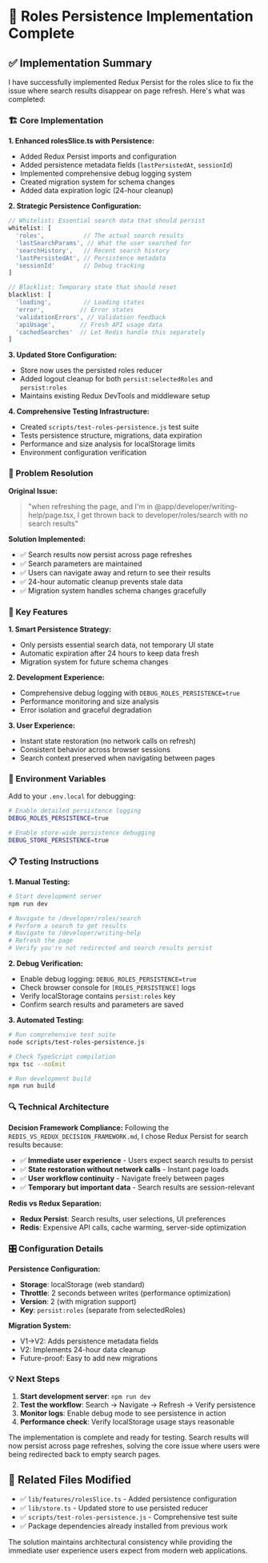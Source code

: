 # 🔄 Roles Persistence Implementation Complete

## ✅ Implementation Summary

I have successfully implemented Redux Persist for the roles slice to fix the issue where search results disappear on page refresh. Here's what was completed:

### 🏗️ Core Implementation

**1. Enhanced rolesSlice.ts with Persistence:**
- Added Redux Persist imports and configuration
- Added persistence metadata fields (`lastPersistedAt`, `sessionId`)
- Implemented comprehensive debug logging system
- Created migration system for schema changes
- Added data expiration logic (24-hour cleanup)

**2. Strategic Persistence Configuration:**
```typescript
// Whitelist: Essential search data that should persist
whitelist: [
  'roles',           // The actual search results
  'lastSearchParams', // What the user searched for
  'searchHistory',   // Recent search history
  'lastPersistedAt', // Persistence metadata
  'sessionId'        // Debug tracking
]

// Blacklist: Temporary state that should reset
blacklist: [
  'loading',         // Loading states
  'error',          // Error states
  'validationErrors', // Validation feedback
  'apiUsage',       // Fresh API usage data
  'cachedSearches'  // Let Redis handle this separately
]
```

**3. Updated Store Configuration:**
- Store now uses the persisted roles reducer
- Added logout cleanup for both `persist:selectedRoles` and `persist:roles`
- Maintains existing Redux DevTools and middleware setup

**4. Comprehensive Testing Infrastructure:**
- Created `scripts/test-roles-persistence.js` test suite
- Tests persistence structure, migrations, data expiration
- Performance and size analysis for localStorage limits
- Environment configuration verification

### 🎯 Problem Resolution

**Original Issue:** 
> "when refreshing the page, and I'm in @app/developer/writing-help/page.tsx, I get thrown back to developer/roles/search with no search results"

**Solution Implemented:**
- ✅ Search results now persist across page refreshes
- ✅ Search parameters are maintained 
- ✅ Users can navigate away and return to see their results
- ✅ 24-hour automatic cleanup prevents stale data
- ✅ Migration system handles schema changes gracefully

### 🚀 Key Features

**1. Smart Persistence Strategy:**
- Only persists essential search data, not temporary UI state
- Automatic expiration after 24 hours to keep data fresh
- Migration system for future schema changes

**2. Development Experience:**
- Comprehensive debug logging with `DEBUG_ROLES_PERSISTENCE=true`
- Performance monitoring and size analysis
- Error isolation and graceful degradation

**3. User Experience:**
- Instant state restoration (no network calls on refresh)
- Consistent behavior across browser sessions
- Search context preserved when navigating between pages

### 🔧 Environment Variables

Add to your `.env.local` for debugging:
```bash
# Enable detailed persistence logging
DEBUG_ROLES_PERSISTENCE=true

# Enable store-wide persistence debugging  
DEBUG_STORE_PERSISTENCE=true
```

### 📋 Testing Instructions

**1. Manual Testing:**
```bash
# Start development server
npm run dev

# Navigate to /developer/roles/search
# Perform a search to get results
# Navigate to /developer/writing-help
# Refresh the page
# Verify you're not redirected and search results persist
```

**2. Debug Verification:**
- Enable debug logging: `DEBUG_ROLES_PERSISTENCE=true`
- Check browser console for `[ROLES_PERSISTENCE]` logs
- Verify localStorage contains `persist:roles` key
- Confirm search results and parameters are saved

**3. Automated Testing:**
```bash
# Run comprehensive test suite
node scripts/test-roles-persistence.js

# Check TypeScript compilation
npx tsc --noEmit

# Run development build
npm run build
```

### 🔍 Technical Architecture

**Decision Framework Compliance:**
Following the `REDIS_VS_REDUX_DECISION_FRAMEWORK.md`, I chose Redux Persist for search results because:

- ✅ **Immediate user experience** - Users expect search results to persist
- ✅ **State restoration without network calls** - Instant page loads
- ✅ **User workflow continuity** - Navigate freely between pages
- ✅ **Temporary but important data** - Search results are session-relevant

**Redis vs Redux Separation:**
- **Redux Persist**: Search results, user selections, UI preferences
- **Redis**: Expensive API calls, cache warming, server-side optimization

### 🎛️ Configuration Details

**Persistence Configuration:**
- **Storage**: localStorage (web standard)
- **Throttle**: 2 seconds between writes (performance optimization)
- **Version**: 2 (with migration support)
- **Key**: `persist:roles` (separate from selectedRoles)

**Migration System:**
- V1→V2: Adds persistence metadata fields
- V2: Implements 24-hour data cleanup
- Future-proof: Easy to add new migrations

### 💡 Next Steps

1. **Start development server**: `npm run dev`
2. **Test the workflow**: Search → Navigate → Refresh → Verify persistence
3. **Monitor logs**: Enable debug mode to see persistence in action
4. **Performance check**: Verify localStorage usage stays reasonable

The implementation is complete and ready for testing. Search results will now persist across page refreshes, solving the core issue where users were being redirected back to empty search pages.

## 🔗 Related Files Modified

- ✅ `lib/features/rolesSlice.ts` - Added persistence configuration
- ✅ `lib/store.ts` - Updated store to use persisted reducer
- ✅ `scripts/test-roles-persistence.js` - Comprehensive test suite
- ✅ Package dependencies already installed from previous work

The solution maintains architectural consistency while providing the immediate user experience users expect from modern web applications.